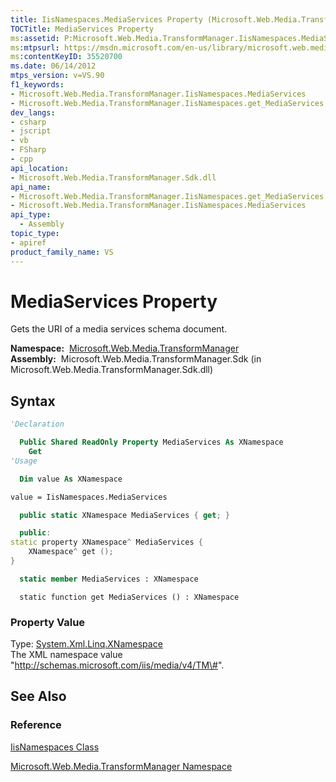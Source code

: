 ```yaml
---
title: IisNamespaces.MediaServices Property (Microsoft.Web.Media.TransformManager)
TOCTitle: MediaServices Property
ms:assetid: P:Microsoft.Web.Media.TransformManager.IisNamespaces.MediaServices
ms:mtpsurl: https://msdn.microsoft.com/en-us/library/microsoft.web.media.transformmanager.iisnamespaces.mediaservices(v=VS.90)
ms:contentKeyID: 35520700
ms.date: 06/14/2012
mtps_version: v=VS.90
f1_keywords:
- Microsoft.Web.Media.TransformManager.IisNamespaces.MediaServices
- Microsoft.Web.Media.TransformManager.IisNamespaces.get_MediaServices
dev_langs:
- csharp
- jscript
- vb
- FSharp
- cpp
api_location:
- Microsoft.Web.Media.TransformManager.Sdk.dll
api_name:
- Microsoft.Web.Media.TransformManager.IisNamespaces.get_MediaServices
- Microsoft.Web.Media.TransformManager.IisNamespaces.MediaServices
api_type:
  - Assembly
topic_type:
- apiref
product_family_name: VS
---
```


# MediaServices Property

Gets the URI of a media services schema document.

**Namespace:**  [Microsoft.Web.Media.TransformManager](microsoft-web-media-transformmanager-namespace.md)  
**Assembly:**  Microsoft.Web.Media.TransformManager.Sdk (in Microsoft.Web.Media.TransformManager.Sdk.dll)

## Syntax

```vb
'Declaration

  Public Shared ReadOnly Property MediaServices As XNamespace
    Get
'Usage

  Dim value As XNamespace

value = IisNamespaces.MediaServices
```

```csharp
  public static XNamespace MediaServices { get; }
```

```cpp
  public:
static property XNamespace^ MediaServices {
    XNamespace^ get ();
}
```

``` fsharp
  static member MediaServices : XNamespace
```

```jscript
  static function get MediaServices () : XNamespace
```

### Property Value

Type: [System.Xml.Linq.XNamespace](https://msdn.microsoft.com/library/bb291898)  
The XML namespace value "http://schemas.microsoft.com/iis/media/v4/TM\#".  

## See Also

### Reference

[IisNamespaces Class](iisnamespaces-class-microsoft-web-media-transformmanager.md)

[Microsoft.Web.Media.TransformManager Namespace](microsoft-web-media-transformmanager-namespace.md)

